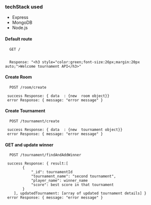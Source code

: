 ### techStack used
  - Express
  - MongoDB
  - Node.js


#### Default route

```http
  GET /
 
```

```http
  Response: "<h3 style="color:green;font-size:26px;margin:20px auto;">Welcome tournament API</h3>"

```

#### Create Room

```http
  POST /room/create
```

```http
 success Response: { data  : {new  room object}}
 error Response: { message: "error message" }

```

#### Create Tournament

```http
  POST /tournament/create
```

```http
 success Response: { data  : {new  tournament object}}
 error Response: { message: "error message" }

```

#### GET and update winner

```http
  POST /tournament/findAndAddWinner
```

```http
 success Response: { result:[ 
        {
            "_id": tournamentId
            "tournament_name": "second tournament",
            "player_name": winner_name
            "score": best score in that tournament
        } 
    ], updatedTournament: [array of updated tournament details] }
 error Response: { message: "error message" }

```

